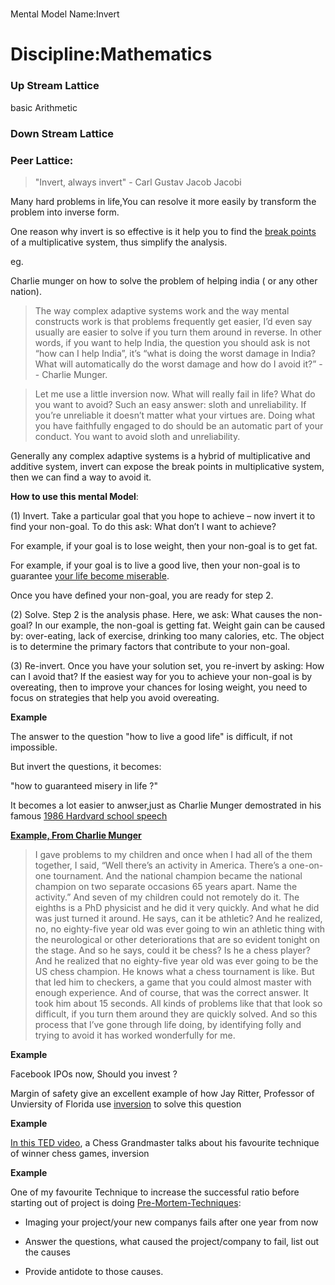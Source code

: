 #
Mental Model Name:Invert

# Discipline:Mathematics

### Up Stream Lattice

basic Arithmetic

### Down Stream Lattice

### Peer Lattice:


> "Invert, always invert" - Carl Gustav Jacob Jacobi

Many hard problems in life,You can resolve it more easily by transform the problem into inverse form.

One reason why invert is so effective is it help you to find the [break points](./discipline_engineering,break_points.md) of a multiplicative system, thus simplify the analysis.

eg.

Charlie munger on how to solve the problem of helping india ( or any other nation).

> The way complex adaptive systems work and the way mental constructs work is that problems frequently get easier, I’d even say usually are easier to solve if you turn them around in reverse. In other words, if you want to help India, the question you should ask is not “how can I help India”, it’s “what is doing the worst damage in India? What will automatically do the worst damage and how do I avoid it?” -- Charlie Munger.

> Let me use a little inversion now. What will really fail in life? What do you want to avoid? Such an easy answer: sloth and unreliability. If you’re unreliable it doesn’t matter what your virtues are. Doing what you have faithfully engaged to do should be an automatic part of your conduct. You want to avoid sloth and unreliability.

Generally any complex adaptive systems is a hybrid of multiplicative and additive system, invert can expose the break points in multiplicative system, then we can find a way to avoid it.

**How to use this mental Model**:

(1) Invert. Take a particular goal that you hope to achieve – now invert it to find your non-goal. To do this ask: What don’t I want to achieve?


For example, if your goal is to lose weight, then your non-goal is to get fat.

For example, if your goal is to live a good live, then your non-goal is to guarantee [your life become miserable](http://www.thecrosshairstrader.com/2014/08/charles-t-munger-and-the-prescription-for-a-life-of-misery/).

Once you have defined your non-goal, you are ready for step 2.

(2) Solve. Step 2 is the analysis phase. Here, we ask: What causes the non-goal? In our example, the non-goal is getting fat. Weight gain can be caused by: over-eating, lack of exercise, drinking too many calories, etc. The object is to determine the primary factors that contribute to your non-goal.

(3) Re-invert. Once you have your solution set, you re-invert by asking: How can I avoid that? If the easiest way for you to achieve your non-goal is by overeating, then to improve your chances for losing weight, you need to focus on strategies that help you avoid overeating.

**Example**

The answer to the question "how to live a good life" is difficult, if not impossible.

But invert the questions, it becomes:

"how to guaranteed misery in life ?"

It becomes a lot easier to anwser,just as Charlie Munger demostrated in his famous [1986 Hardvard school speech][1]

**[Example, From Charlie Munger](http://www.hikingat45degrees.com/a-conversation-with-charlie-munger/)**

>I gave problems to my children and once when I had all of the them together, I said, “Well there’s an activity in America. There’s a one-on-one tournament. And the national champion became the national champion on two separate occasions 65 years apart. Name the activity.” And seven of my children could not remotely do it. The eighths is a PhD physicist and he did it very quickly. And what he did was just turned it around. He says, can it be athletic? And he realized, no, no eighty-five year old was ever going to win an athletic thing with the neurological or other deteriorations that are so evident tonight on the stage. And so he says, could it be chess? Is he a chess player? And he realized that no eighty-five year old was ever going to be the US chess champion. He knows what a chess tournament is like. But that led him to checkers, a game that you could almost master with enough experience. And of course, that was the correct answer. It took him about 15 seconds. All kinds of problems like that that look so difficult, if you turn them around they are quickly solved. And so this process that I’ve gone through life doing, by identifying folly and trying to avoid it has worked wonderfully for me.


**Example**

Facebook IPOs now, Should you invest ?

Margin of safety give an excellent example of how Jay Ritter, Professor of Unviersity of Florida use [inversion][2] to solve this question

**Example**

[In this TED video][3], a Chess Grandmaster talks about his favourite technique of winner chess games, inversion

**Example**

One of my favourite Technique to increase the successful ratio before starting out of project is doing [Pre-Mortem-Techniques][4]:

* Imaging your project/your new companys fails after one year from now

* Answer the questions, what caused the project/company to fail, list out the causes

* Provide antidote to those causes.

[1]: http://www.biznews.com/thought-leaders/1986/06/13/charlie-mungers-speech-to-the-harvard-school-june-1986/
[2]: http://amarginofsafety.com/2011/01/09/456/
[3]: https://youtu.be/v34NqCbAA1c
[4]: http://riskology.co/pre-mortem-technique/
